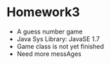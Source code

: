 # Homework3
- A guess number game
- Java Sys Library: JavaSE 1.7
- Game class is not yet finished
- Need more messAges

